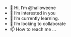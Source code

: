 - 👋 Hi, I’m @halloweene
- 👀 I’m interested in you
- 🌱 I’m currently learning.
- 💞️ I’m looking to collaborate
- 📫 How to reach me ...

<!---
halloweene/halloweene is a ✨ special ✨ repository because its `README.md` (this file) appears on your GitHub profile.
You can click the Preview link to take a look at your changes.
--->
